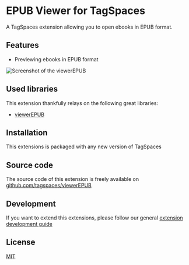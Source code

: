 # EPUB Viewer for TagSpaces

A TagSpaces extension allowing you to open ebooks in EPUB format.

## Features

* Previewing ebooks in EPUB format

![Screenshot of the viewerEPUB](https://docs.tagspaces.org/media/extensions/viewer-epub-lead.png)

## Used libraries
This extension thankfully relays on the following great libraries:

* [viewerEPUB](viewerEPUB)

## Installation

This extensions is packaged with any new version of TagSpaces

## Source code

The source code of this extension is freely available on [github.com/tagspaces/viewerEPUB](https://github.com/tagspaces/viewerEPUB/)

## Development

If you want to extend this extensions, please follow our general [extension development guide](https://docs.tagspaces.org/dev/extension-development-guide)

## License

[MIT](https://github.com/tagspaces/viewerEPUB/blob/master/LICENSE.txt)
